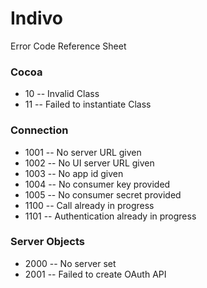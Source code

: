 Indivo
======

Error Code Reference Sheet


### Cocoa
- 10 -- Invalid Class
- 11 -- Failed to instantiate Class

### Connection
- 1001 -- No server URL given
- 1002 -- No UI server URL given
- 1003 -- No app id given
- 1004 -- No consumer key provided
- 1005 -- No consumer secret provided
- 1100 -- Call already in progress
- 1101 -- Authentication already in progress

### Server Objects
- 2000 -- No server set
- 2001 -- Failed to create OAuth API

